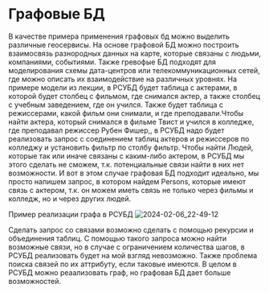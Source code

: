 # Графовые БД
В качестве примера применения графовых бд можно выделить различные геосервисы. На основе графовой БД можно построить взаимосвязь разнородных данных на карте, которые связаны с людьми, компаниями, событиями.
Также гревофые БД подходят для моделирования схемы дата-центров или телекоммуникационных сетей, где можно описать их взаимодействие на различных уровнях.
На примере модели из лекции, в РСУБД будет таблица с актерами, в которой будет столбец с фильмом, где снимался актер, а также столбец с учебным заведением, где он учился. Также будет таблица с режиссерами, какой фильм они снимали, и где преподавали.Чтобы найти актера, который  снимался в фильме Твист и учился в колледже, где преподавал режиссер Рубен Фишер,, в РСУБД надо будет реализовать запрос с соединением таблиц актеров и режиссеров по колледжу и установить фильтр по столбу фильтр. Чтобы найти Людей, которые так или иначе связаны с каким-либо актером, в РСУБД мы этого сделать не сможем, т.к. потенциальные связи найти в них нет возможности. И вот в этом случае графовая БД подходит идеально, мы просто напишем запрос, в котором найдем Persons, которые имеют связь с актером, т.к. он можем иметь связь не только через фильмы и колледж, но и через других людей.

Пример реализации графа в РСУБД
![2024-02-06_22-49-12](https://github.com/apa4md/Projects/assets/100156015/9065c680-ee8a-4d5b-8cdd-f52aeea4a65b)

Сделать запрос со связами возможно сделать с помощью рекурсии и объединения таблиц. С помощью такого запроса можно найти возможные связи, но в случае с ограничением количества шагов, в РСУБД реализовать будет на мой взгляд невозможно. Также проблема поиска связей по их аттрибуту, если таковые имеются. В целом в РСУБД можно реаализовать граф, но графовая БД дает больше возможностей.

